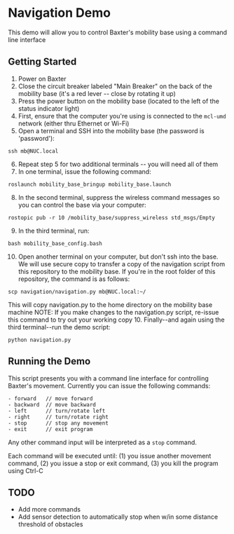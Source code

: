 # Navigation Demo

This demo will allow you to control Baxter's mobility base using a command line interface

## Getting Started

1. Power on Baxter
2. Close the circuit breaker labeled "Main Breaker" on the back of the mobility base (it's a red lever -- close by rotating it up)
3. Press the power button on the mobility base (located to the left of the status indicator light)
4. First, ensure that the computer you're using is connected to the `mcl-umd` network (either thru Ethernet or Wi-Fi)
5. Open a terminal and SSH into the mobility base (the password is 'password'):

```ssh mb@NUC.local```

6. Repeat step 5 for two additional terminals -- you will need all of them
7. In one terminal, issue the following command:

```roslaunch mobility_base_bringup mobility_base.launch```

8. In the second terminal, suppress the wireless command messages so you can control the base via your computer:

```rostopic pub -r 10 /mobility_base/suppress_wireless std_msgs/Empty```

9. In the third terminal, run:

```bash mobility_base_config.bash```

10. Open another terminal on your computer, but don't ssh into the base.
We will use secure copy to transfer a copy of the navigation script from this repository to the mobility base.
If you're in the root folder of this repository, the command is as follows:

```scp navigation/navigation.py mb@NUC.local:~/```

This will copy navigation.py to the home directory on the mobility base machine
NOTE: If you make changes to the navigation.py script, re-issue this command to try out your working copy
10. Finally--and again using the third terminal--run the demo script:

```python navigation.py```

## Running the Demo
This script presents you with a command line interface for controlling Baxter's movement. Currently you can issue the following commands:

```
- forward   // move forward
- backward  // move backward
- left      // turn/rotate left
- right     // turn/rotate right
- stop      // stop any movement
- exit      // exit program
```

Any other command input will be interpreted as a `stop` command.

Each command will be executed until: (1) you issue another movement command, (2) you issue a stop or exit command,
(3) you kill the program using Ctrl-C

## TODO
- Add more commands
- Add sensor detection to automatically stop when w/in some distance threshold of obstacles

